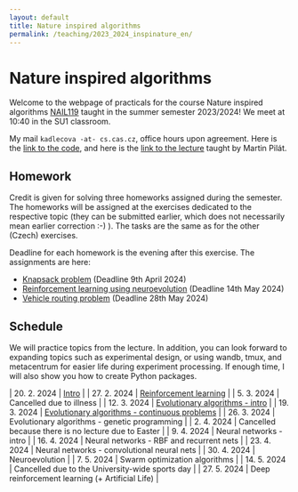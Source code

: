 ```yaml
---
layout: default 
title: Nature inspired algorithms
permalink: /teaching/2023_2024_inspinature_en/
---
```


# Nature inspired algorithms
Welcome to the webpage of practicals for the course Nature inspired algorithms [NAIL119](https://is.cuni.cz/studium/predmety/index.php?do=predmet&kod=NAIL119)
taught in the summer semester 2023/2024! We meet at 10:40 in the SU1 classroom.

My mail `kadlecova -at- cs.cas.cz`, office hours upon agreement.
Here is the [link to the code](https://github.com/gabikadlecova/inspinature), and here is the [link to the lecture](https://ktiml.mff.cuni.cz/~pilat/en/nature-inspired-algorithms/) taught by Martin Pilát.

## Homework
Credit is given for solving three homeworks assigned during the semester. The homeworks will be assigned
at the exercises dedicated to the respective topic (they can be submitted earlier, which does not
necessarily mean earlier correction :-) ). The tasks are the same as for the other (Czech)
exercises.

Deadline for each homework is the evening after this exercise. The assignments are here:

- [Knapsack problem](/teaching/2023_2024_inspinature_hw1/) (Deadline 9th April 2024)
- [Reinforcement learning using neuroevolution](/teaching/2023_2024_inspinature_hw2/) (Deadline 14th May 2024)
- [Vehicle routing problem](/teaching/2023_2024_inspinature_hw2/) (Deadline 28th May 2024)

## Schedule
We will practice topics from the lecture. In addition, you can look forward to expanding topics such as
experimental design, or using wandb, tmux, and metacentrum for easier life during experiment processing.
If enough time, I will also show you how to create Python packages.

| 20. 2. 2024 | [Intro](https://github.com/gabikadlecova/inspinature/tree/main/en/01-intro) |
| 27. 2. 2024 | [Reinforcement learning](https://github.com/gabikadlecova/inspinature/tree/main/en/02-rl) |
| 5. 3. 2024 | Cancelled due to illness	 |
| 12. 3. 2024 | [Evolutionary algorithms - intro](https://github.com/gabikadlecova/inspinature/tree/main/en/03-ea)	 |
| 19. 3. 2024 | [Evolutionary algorithms - continuous problems](https://github.com/gabikadlecova/inspinature/tree/main/en/04-ea-ss)	|
| 26. 3. 2024 | Evolutionary algorithms - genetic programming  |
| 2. 4. 2024 | 	Cancelled because there is no lecture due to Easter |
| 9. 4. 2024 | 	Neural networks - intro |
| 16. 4. 2024 | 	Neural networks - RBF and recurrent nets |
| 23. 4. 2024 | 	Neural networks - convolutional neural nets |
| 30. 4. 2024 | 	Neuroevolution |
| 7. 5. 2024 | 	Swarm optimization algorithms |
| 14. 5. 2024 | Cancelled due to the University-wide sports day |
| 27. 5. 2024 | 	Deep reinforcement learning (+ Artificial Life) |
